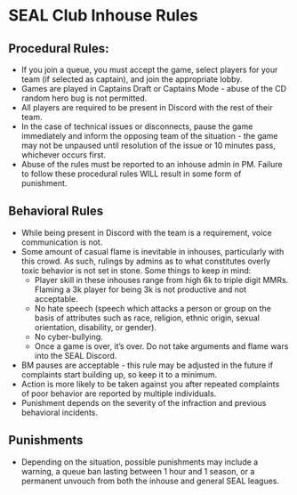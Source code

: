 # SEAL Club Inhouse Rules

## Procedural Rules:

* If you join a queue, you must accept the game, select players for your team (if selected as captain), and join the appropriate lobby.
* Games are played in Captains Draft or Captains Mode - abuse of the CD random hero bug is not permitted.
* All players are required to be present in Discord with the rest of their team.
* In the case of technical issues or disconnects, pause the game immediately and inform the opposing team of the situation - the game may not be unpaused until resolution of the issue or 10 minutes pass, whichever occurs first.
* Abuse of the rules must be reported to an inhouse admin in PM. Failure to follow these procedural rules WILL result in some form of punishment.

## Behavioral Rules

* While being present in Discord with the team is a requirement, voice communication is not.
* Some amount of casual flame is inevitable in inhouses, particularly with this crowd. As such, rulings by admins as to what constitutes overly toxic behavior is not set in stone. Some things to keep in mind:
  * Player skill in these inhouses range from high 6k to triple digit MMRs. Flaming a 3k player for being 3k is not productive and not acceptable.
  * No hate speech (speech which attacks a person or group on the basis of attributes such as race, religion, ethnic origin, sexual orientation, disability, or gender).
  * No cyber-bullying.
  * Once a game is over, it’s over. Do not take arguments and flame wars into the SEAL Discord.
* BM pauses are acceptable - this rule may be adjusted in the future if complaints start building up, so keep it to a minimum.
* Action is more likely to be taken against you after repeated complaints of poor behavior are reported by multiple individuals.
* Punishment depends on the severity of the infraction and previous behavioral incidents.

## Punishments

* Depending on the situation, possible punishments may include a warning, a queue ban lasting between 1 hour and 1 season, or a permanent unvouch from both the inhouse and general SEAL leagues.
